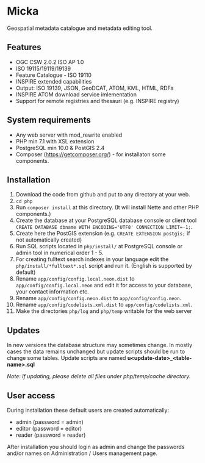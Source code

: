 # Micka
Geospatial metadata catalogue and metadata editing tool. 

## Features
- OGC CSW 2.0.2 ISO AP 1.0
- ISO 19115/19119/19139
- Feature Catalogue - ISO 19110
- INSPIRE extended capabilities
- Output: ISO 19139, JSON, GeoDCAT, ATOM, KML, HTML, RDFa
- INSPIRE ATOM download service imlementation
- Support for remote registries and thesauri (e.g. INSPIRE registry)

## System requirements
- Any web server with mod_rewrite enabled
- PHP min 7.1 with XSL extension
- PostgreSQL min 10.0 & PostGIS 2.4
- Composer (https://getcomposer.org/) - for installaton some components.

## Installation
1. Download the code from github and put to any directory at your web.
2. `cd php`
3. Run `composer install` at this directory. (It will install Nette and other PHP components.)
4. Create the database at your PostgreSQL database console or client tool `CREATE DATABASE dbname WITH ENCODING='UTF8' CONNECTION LIMIT=-1;`. 
5. Create here the PostGIS extension (e.g. `CREATE EXTENSION postgis;` if not automatically created)
6. Run SQL scripts located in `php/install/` at PostgreSQL console or admin tool in numerical order 1 - 5.
7. For creating fulltext search indexes in your language edit the `php/install/*fulltext*.sql` script and run it. (English is supported by default)
8. Rename `app/config/config.local.neon.dist` to `app/config/config.local.neon` and edit it for access to your database, your contact information etc.
9. Rename `app/config/config.neon.dist` to `app/config/config.neon`.
10. Rename `app/config/codelists.xml.dist` to `app/config/codelists.xml`.
11. Make the directories `php/log` and `php/temp` writable for the web server

## Updates
In new versions the database structure may sometimes change. In mostly cases the data remains unchanged but update scripts should be run to change some tables. Update scripts are named **u&lt;update-date&gt;_&lt;table-name&gt;.sql**

*Note: If updating, please delete all files under php/temp/cache directory.*

## User access
During installation these default users are created automatically:
- admin (password = admin)
- editor (password = editor)
- reader (password = reader)

After installation you should login as admin and change the passwords and/or names on Administration / Users management page.


